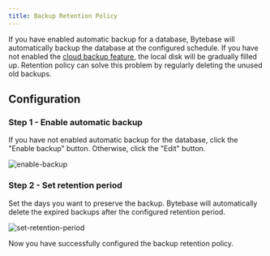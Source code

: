 ```yaml
---
title: Backup Retention Policy
---
```


If you have enabled automatic backup for a database, Bytebase will automatically backup the database at the configured schedule. If you have not enabled the [cloud backup feature](/docs/disaster-recovery/backup-restore-database/cloud-backup), the local disk will be gradually filled up. Retention policy can solve this problem by regularly deleting the unused old backups.

## Configuration

### Step 1 - Enable automatic backup

If you have not enabled automatic backup for the database, click the "Enable backup" button. Otherwise, click the "Edit" button.

![enable-backup](/docs/disaster-recovery/retention-policy/retention-policy-step-1.webp)

### Step 2 - Set retention period

Set the days you want to preserve the backup. Bytebase will automatically delete the expired backups after the configured retention period.

<img alt="set-retention-period" src="/docs/disaster-recovery/retention-policy/retention-policy-step-2.webp"  />

Now you have successfully configured the backup retention policy.
